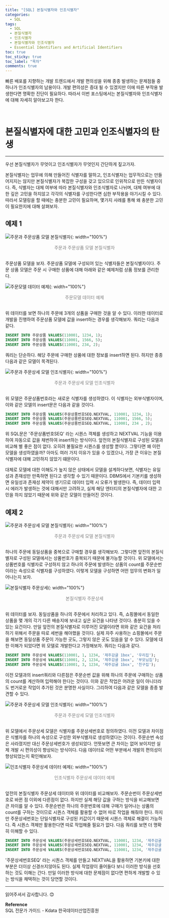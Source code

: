 ```yaml
---
title: "[SQL] 본질식별자와 인조식별자"
categories:
  - SQL
tags:
  - SQL
  - 본질식별자
  - 인조식별자
  - 본질식별자와 인조식별자
  - Essential Identifiers and Artificial Identifiers
toc: true
toc_sticky: true
toc_label: "목차"
comments: true
---
```


빠른 배포를 지향하는 개발 트렌드에서 개발 편의성을 위해 종종 발생하는 문제점들 중 하나가 인조식별자의 남용이다. 개발 편의성은 증대 될 수 있겠지만 이에 따른 부작용 발생한다면 명확한 진단이 필요하다. 따라서 이번 포스팅에서는 본질식별자와 인조식별자에 대해 자세히 알아보고자 한다.

<br>

# 본질식별자에 대한 고민과 인조식별자의 탄생
---
우선 본질식별자가 무엇이고 인조식별자가 무엇인지 간단하게 짚고가자.  

본질식별자는 업무에 의해 만들어진 식별자를 말하고, 인조식별자는 업무적으로는 만들어지지는 않지만 본질식별자가 복잡한 구성을 갖고 있으므로 인위적으로 만든 식별자이다.
즉, 식별자는 대체 여부에 따라 본질식별자와 인조식별자로 나뉘며, 대체 여부에 대한 깊은 고민을 하지않고 각각의 식별자를 구성한다면 심한 부작용을 야기시킬 수 있다.
따라서 모델링을 할 때에는 충분한 고민이 필요하며, 몇가지 사례를 통해 왜 충분한 고민이 필요한지에 대해 살펴보자. 

## 예제 1
![주문과 주문상품 모델 본질식별자](/blog/assets/img/posts/20220917/order-and-order-product-model-essence-identifier.png "주문과 주문상품 모델 본질식별자"){: width="100%"}
<div style="color: gray; text-align: center; margin-bottom: 30px;">주문과 주문상품 모델 본질식별자</div>

주문상품 모델을 보자. 주문상품 모델에 구성되어 있는 식별자들은 본질식별자이다. 주문 상품 모델은 주문 시 구매한 상품에 대해 아래와 같은 예제처럼 상품 정보를 관리한다.

![주문모델 데이터 예제](/blog/assets/img/posts/20220917/order-product-data-example.png "주문모델 데이터 예제"){: width="100%"}
<div style="color: gray; text-align: center; margin-bottom: 30px;">주문모델 데이터 예제</div>

위 데이터를 보면 하나의 주문에 3개의 상품을 구매한 것을 알 수 있다. 이러한 데이터로 개발을 진행하여 주문상품 모델에 값을 insert하는 경우를 생각해보자. 쿼리는 다음과 같다.

```sql
INSERT INTO 주문상품 VALUES(110001, 1234, 1);
INSERT INTO 주문상품 VALUES(110001, 1566, 5);
INSERT INTO 주문상품 VALUES(110001, 234, 2);
```

쿼리는 단순하다. 해당 주문에 구매한 상품에 대한 정보를 insert하면 된다. 하지만 종종 다음과 같은 모델이 목격된다.

![주문과 주문상세 모델 인조식별자](/blog/assets/img/posts/20220917/artificial-identifier-of-order-and-order-product-model.png "주문과 주문상세 모델 인조식별자"){: width="100%"}
<div style="color: gray; text-align: center; margin-bottom: 30px;">주문과 주문상세 모델 인조식별자</div>

위 모델은 주문상품번호라는 새로운 식별자를 생성하였다. 이 식별자는 외부식별자이며, 이와 같은 모델의 insert문은 다음과 같을 것이다.

```sql
INSERT INTO 주문상품 VALUES(주문상품번호SEQ.NEXTVAL, 110001, 1234, 1);
INSERT INTO 주문상품 VALUES(주문상품번호SEQ.NEXTVAL, 110001, 1566, 5);
INSERT INTO 주문상품 VALUES(주문상품번호SEQ.NEXTVAL, 110001, 234 , 2);
```

위 SQL문은 '주문상품번호SEQ' 라는 시퀀스 객체를 생성하고 NEXTVAL 기능을 이용하여 자동으로 값을 채번하여 insert하는 방식이다. 앞전의 본질식별자로 구성된 모델과 비교해 별 좋은 점이 없다. 오히려 불필요한 시퀀스를 생성할 뿐이다. 그렇다면 왜 이런 모델을 생성하였을까? 아마도 여러 가지 이유가 있을 수 있겠으나, 가장 큰 이유는 본질식별자에 대해 고민하지 않았기 떄문이다. 

대체로 모델에 대한 이해도가 높지 않은 상태에서 모델을 설계하다보면, 식별자는 유일성과 존재성만 만족하면 된다고 생각할 수 있기 때문이다. DBMS에서 기본키를 생성하면 유일성과 존재성 제약이 생기므로 데이터 입력 시 오류가 발생한다. 즉, 데이터 입력 시 에러가 발생하는 것에 대해서만 고려하고, 실제 해당 엔터티의 본질식별자에 대한 고민을 하지 않았기 때문에 위와 같은 모델이 만들어진 것이다.

## 예제 2
![주문과 주문상세 모델 본질식별자](/blog/assets/img/posts/20220917/order-and-order-product-model-essence-identifier2.png "주문과 주문상세 모델 본질식별자"){: width="100%"}
<div style="color: gray; text-align: center; margin-bottom: 30px;">주문과 주문상세 모델 본질식별자</div>

하나의 주문에 동일상품을 중복으로 구매할 경우를 생각해보자. 그렇다면 앞전의 본질식별자로 구성된 모델에서는 상품번호가 중복되기 때문에 불가능할 것이다. 위 모델에서는 상품번호를 식별자로 구성하지 않고 하나의 주문에 발생하는 상품의 count를 주문순번이라는 속성으로 식별자를 구성하였다. 이렇게 모델을 구성하면 어떤 업무의 변화가 일어나는지 보자.

![본질식별자 주문상세](/blog/assets/img/posts/20220917/intrinsic-identifier-order-detail-data-example.png "본질식별자 주문상세"){: width="100%"}
<div style="color: gray; text-align: center; margin-bottom: 30px;">본질식별자 주문상세</div>

위 데이터를 보자. 동일상품을 하나의 주문에서 처리하고 있다. 즉, 쇼핑몰에서 동일한 상품을 몇 개의 각기 다른 배송지에 보내고 싶은 요건을 나타낸 것이다. 충분히 있을  수 있는 요건이다. 만일 앞전의 본질식별자로 이루어진 모델이라면 위와  같은 요건을 처리하기 위해서 주문을 따로 세번을 해야했을 것이다. 실제 자주 사용하는 쇼핑몰에서 주문을 해보면 동일상품 주문이 가능한 곳도, 그렇지 않은 곳도 있음을 알 수 있다. 모델에 대한 이해가 되었다면 위 모델로 개발한다고 가정해보자. 쿼리는 다음과 같다.

```sql
INSERT INTO 주문상세 VALUES(110001, 1, 1234, '제주감귤 1box', '우리집');
INSERT INTO 주문상세 VALUES(110001, 2, 1234, '제주감귤 1box', '부모님집');
INSERT INTO 주문상세 VALUES(110001, 3, 1234, '제주감귤 1box', '친구집');
```

이전 모델과의 insert쿼리와 다른점은 주문순번 값을 위해 하나의 주문에 구매하는 상품의 count를 계산하여 입력해야 한다는 것이다. 이와 같은 작업은 어려운 일이 아니더라도 번거로운 작업이 추가된 것은 분명한 사실이다. 그리하여 다음과 같은 모델을 종종 발견할 수 있다.

![주문과 주문상세 모델 인조식별자](/blog/assets/img/posts/20220917/artificial-identifier-of-order-and-order-product-model2.png "주문과 주문상세 모델 인조식별자"){: width="100%"}
<div style="color: gray; text-align: center; margin-bottom: 30px;">주문과 주문상세 모델 인조식별자</div>

위 모델에서 주문상세 모델은 식별자를 주문상세번호로 정의하였다. 이전 모델과 차이점은 식별자를 하나의 속성으로 구성한 외부식별자로 생성하였다는 것이다. 주문순번 속성은 사라졌지만 대신 주문상세번호가 생성되었다. 언뜻보면 큰 차이는 없어 보이지만 실제 개발 시 편의성이 향상되는 방식이다. 다음 데이터로 어떤 부분에서 개발의 편의성이 향상되었는지 확인해보자.

![인조식별자 주문상세 데이터 예제](/blog/assets/img/posts/20220917/artificial-identifier-order-detail-data-example.png "인조식별자 주문상세 데이터 예제"){: width="100%"}
<div style="color: gray; text-align: center; margin-bottom: 30px;">인조식별자 주문상세 데이터 예제</div>

앞전의 본질식별자 주문상세 데이터와 위 데이터를 비교해보자. 주문순번이 주문상세번호로 바뀐 점 이외에 다른점이 없다. 하지만 실제 해당 값을 구하는 방식을 비교해보면 큰 차이를 알 수 있다. 주문순번은 하나의 주문번호에 대해 구매가 일어나는 상품의 count를 구하는 것이므로 시퀀스 객체를 활용할 수 없어 따로 작업을 해줘야 한다. 하지만 주문상세번호는 단일식별자로 구성된 키값이기 때문에 시퀀스 객체로 해결이 가능하다. 즉 시퀀스 객체만 활용한다면 따로 작업해줄 필요가 없다. 다음 쿼리를 보면 더 명확히 이해할 수 있다.

```sql
INSERT INTO 주문상세 VALUES(주문상세번호SEQ.NEXTVAL, 110001, 1234, '제주감귤 1box', '우리집');
INSERT INTO 주문상세 VALUES(주문상세번호SEQ.NEXTVAL, 110001, 1234, '제주감귤 1box', '우리집');
INSERT INTO 주문상세 VALUES(주문상세번호SEQ.NEXTVAL, 110001, 1234, '제주감귤 1box', '우리집');
```

'주문상세번호SEQ' 라는 시퀀스 객체를 만들고 NEXTVAL을 활용하면 기본키에 대한 부분은 더이상 신경쓰지않아도 된다. 실제 작업량이 줄어들다 보니 이러한 방식을 선호하는 것도 이해는 간다. 만일 이러한 방식에 대한 문제점이 없다면 편하게 개발할 수 있는 방식을 채택하는 것이 당연할 것이다.

---

읽어주셔서 감사합니다. 😊 

__Reference__  
SQL 전문가 가이드 - Kdata 한국데이터산업진흥원